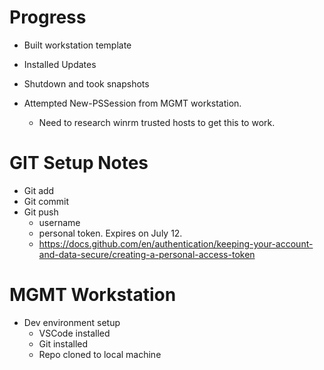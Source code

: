 # Progress
- Built workstation template
- Installed Updates
- Shutdown and took snapshots

- Attempted New-PSSession from MGMT workstation. 
    - Need to research winrm trusted hosts to get this to work.

# GIT Setup Notes
- Git add
- Git commit
- Git push
    - username
    - personal token. Expires on July 12.
    - https://docs.github.com/en/authentication/keeping-your-account-and-data-secure/creating-a-personal-access-token

# MGMT Workstation
- Dev environment setup
    - VSCode installed
    - Git installed
    - Repo cloned to local machine